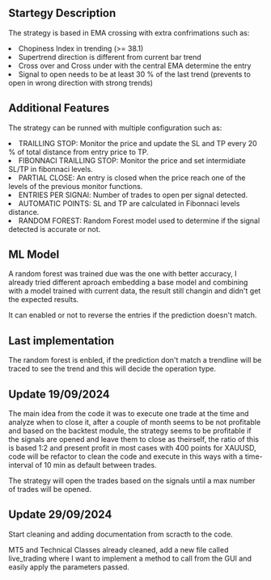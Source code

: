 ## Startegy Description

The strategy is based in EMA crossing with extra confrimations such as:

<li>Chopiness Index in trending (>= 38.1)</li>
<li>Supertrend direction is different from current bar trend</li>
<li>Cross over and Cross under with the central EMA determine the entry</li>
<li>Signal to open needs to be at least 30 % of the last trend (prevents to open in wrong direction with strong trends)</li>

## Additional Features

The strategy can be runned with multiple configuration such as:

<li>TRAILLING STOP: Monitor the price and update the SL and TP every 20 % of total distance from entry price to TP.</li>
<li>FIBONNACI TRAILLING STOP: Monitor the price and set intermidiate SL/TP in fibonnaci levels.</li>
<li>PARTIAL CLOSE: An entry is closed when the price reach one of the levels of the previous monitor functions.</li>
<li>ENTRIES PER SIGNAl: Number of trades to open per signal detected.</li>
<li>AUTOMATIC POINTS: SL and TP are calculated in Fibonnaci levels distance.</li>
<li>RANDOM FOREST: Random Forest model used to determine if the signal detected is accurate or not.</li>

## ML Model

A random forest was trained due was the one with better accuracy, I already tried different aproach embedding a base model and combining with a model trained with current data, the result still changin and didn't get the expected results.

It can enabled or not to reverse the entries if the prediction doesn't match.

## Last implementation

The random forest is enbled, if the prediction don't match a trendline will be traced to see the trend and this will decide the operation type.

## Update 19/09/2024

The main idea from the code it was to execute one trade at the time and analyze when to close it, after a couple of month seems to be not profitable and based on the backtest module, the strategy seems to be profitable if the signals are opened and leave them to close as theirself, the ratio of this is based 1:2 and present profit in most cases with 400 points for XAUUSD, code will be refactor to clean the code and execute in this ways with a time-interval of 10 min as default between trades.

The strategy will open the trades based on the signals until a max number of trades will be opened.

## Update 29/09/2024

Start cleaning and adding documentation from scracth to the code.

MT5 and Technical Classes already cleaned, add a new file called live_trading where I want to implement a method to call from the GUI and easily apply the parameters passed.